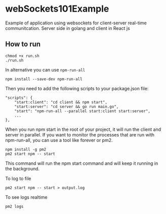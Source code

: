# webSockets101Example
Example of application using websockets for client-server real-time communitcation. Server side in golang and client in React js

## How to run

```
chmod +x run.sh
./run.sh
```

In alternative you can use `npm-run-all`

```
npm install --save-dev npm-run-all
```

Then you need to add the following scripts to your package.json file:

```
"scripts": {
    "start:client": "cd client && npm start",
    "start:server": "cd server && go run main.go",
    "start": "npm-run-all --parallel start:client start:server",
    ...
},
```

When you run npm start in the root of your project, it will run the client and server in parallel.
If you want to monitor the processes that are run with npm-run-all, you can use a tool like forever or pm2.

```
npm install -g pm2
pm2 start npm -- start
```

This command will run the npm start command and will keep it running in the background.

To log to file

```
pm2 start npm -- start > output.log
```

To see logs realtime

```
pm2 logs
```